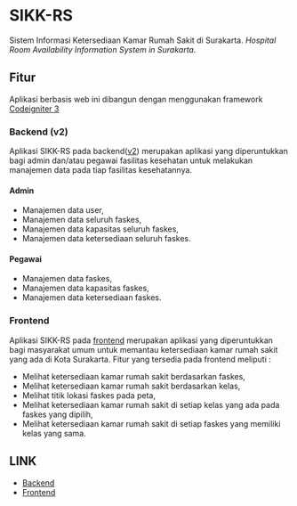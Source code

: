 # SIKK-RS
Sistem Informasi Ketersediaan Kamar Rumah Sakit di Surakarta.
_Hospital Room Availability Information System in Surakarta._

## Fitur
Aplikasi berbasis web ini dibangun dengan menggunakan framework [Codeigniter 3](https://www.codeigniter.com/)
### Backend (v2)
Aplikasi SIKK-RS pada backend([v2]()) merupakan aplikasi yang diperuntukkan bagi admin dan/atau pegawai fasilitas kesehatan untuk melakukan manajemen data pada tiap fasilitas kesehatannya.
#### Admin
- Manajemen data user,
- Manajemen data seluruh faskes,
- Manajemen data kapasitas seluruh faskes,
- Manajemen data ketersediaan seluruh faskes.
#### Pegawai
- Manajemen data faskes,
- Manajemen data kapasitas faskes,
- Manajemen data ketersediaan faskes.

### Frontend
Aplikasi SIKK-RS pada [frontend]() merupakan aplikasi yang diperuntukkan bagi masyarakat umum untuk memantau ketersediaan kamar rumah sakit yang ada di Kota Surakarta. Fitur yang tersedia pada frontend meliputi :
- Melihat ketersediaan kamar rumah sakit berdasarkan faskes,
- Melihat ketersediaan kamar rumah sakit berdasarkan kelas,
- Melihat titik lokasi faskes pada peta,
- Melihat ketersediaan kamar rumah sakit di setiap kelas yang ada pada faskes yang dipilih,
- Melihat ketersediaan kamar rumah sakit di setiap faskes yang memiliki kelas yang sama.

## LINK
- [Backend](http://m3118039.mhs.d3tiuns.com/v2)
- [Frontend](http://m3118039.mhs.d3tiuns.com/sikk-rs)